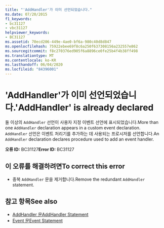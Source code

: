 ```yaml
---
title: "'AddHandler'가 이미 선언되었습니다."
ms.date: 07/20/2015
f1_keywords:
- bc31127
- vbc31127
helpviewer_keywords:
- BC31127
ms.assetid: 70ecd206-449e-4ae0-bf6a-980c40d8d847
ms.openlocfilehash: 75922ebee69f8c6a250f637308156a232557e862
ms.sourcegitcommit: f8c270376ed905f6a8896ce0fe25b4f4b38ff498
ms.translationtype: MT
ms.contentlocale: ko-KR
ms.lasthandoff: 06/04/2020
ms.locfileid: "84396001"
---
```

# <a name="addhandler-is-already-declared"></a><span data-ttu-id="16d7f-102">'AddHandler'가 이미 선언되었습니다.</span><span class="sxs-lookup"><span data-stu-id="16d7f-102">'AddHandler' is already declared</span></span>
<span data-ttu-id="16d7f-103">둘 이상의 `AddHandler` 선언이 사용자 지정 이벤트 선언에 표시되었습니다.</span><span class="sxs-lookup"><span data-stu-id="16d7f-103">More than one `AddHandler` declaration appears in a custom event declaration.</span></span> <span data-ttu-id="16d7f-104">`AddHandler` 선언은 이벤트 처리기를 추가하는 데 사용되는 프로시저를 선언합니다.</span><span class="sxs-lookup"><span data-stu-id="16d7f-104">An `AddHandler` declaration declares procedure used to add an event handler.</span></span>  
  
 <span data-ttu-id="16d7f-105">**오류 ID:** BC31127</span><span class="sxs-lookup"><span data-stu-id="16d7f-105">**Error ID:** BC31127</span></span>  
  
## <a name="to-correct-this-error"></a><span data-ttu-id="16d7f-106">이 오류를 해결하려면</span><span class="sxs-lookup"><span data-stu-id="16d7f-106">To correct this error</span></span>  
  
- <span data-ttu-id="16d7f-107">중복 `AddHandler` 문을 제거합니다.</span><span class="sxs-lookup"><span data-stu-id="16d7f-107">Remove the redundant `AddHandler` statement.</span></span>  
  
## <a name="see-also"></a><span data-ttu-id="16d7f-108">참고 항목</span><span class="sxs-lookup"><span data-stu-id="16d7f-108">See also</span></span>

- [<span data-ttu-id="16d7f-109">AddHandler 문</span><span class="sxs-lookup"><span data-stu-id="16d7f-109">AddHandler Statement</span></span>](../language-reference/statements/addhandler-statement.md)
- [<span data-ttu-id="16d7f-110">Event 문</span><span class="sxs-lookup"><span data-stu-id="16d7f-110">Event Statement</span></span>](../language-reference/statements/event-statement.md)

